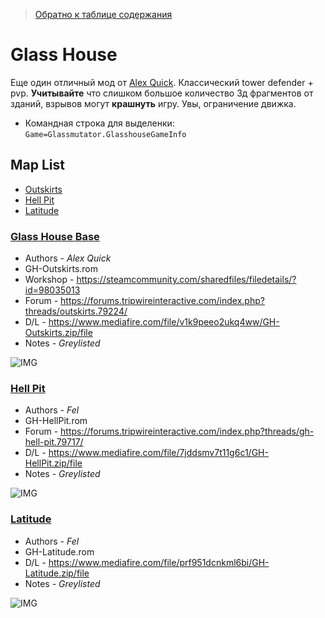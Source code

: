 [Alex Quick]: https://steamcommunity.com/id/mrkadish 'KF_Alex'
[ret]: #Map-List 'возвращение к списку карт'

> [Обратно к таблице содержания](./README.md#Table-of-content 'обратно!')

# Glass House

Еще один отличный мод от [Alex Quick]. Классический tower defender + pvp. **Учитывайте** что слишком большое количество 3д фрагментов от зданий, взрывов могут **крашнуть** игру. Увы, ограничение движка.

* Командная строка для выделенки: `Game=Glassmutator.GlasshouseGameInfo`

## Map List

* [Outskirts](#Glass-House-Base)
* [Hell Pit](#Hell-Pit)
* [Latitude](#Latitude)

### [Glass House Base][ret]

* Authors - *Alex Quick*
* GH-Outskirts.rom
* Workshop - <https://steamcommunity.com/sharedfiles/filedetails/?id=98035013>
* Forum - <https://forums.tripwireinteractive.com/index.php?threads/outskirts.79224/>
* D/L - <https://www.mediafire.com/file/v1k9peeo2ukq4ww/GH-Outskirts.zip/file>
* Notes - *Greylisted*

![IMG](https://i.imgur.com/QCVkl9d.jpg)

### [Hell Pit][ret]

* Authors - *Fel*
* GH-HellPit.rom
* Forum - <https://forums.tripwireinteractive.com/index.php?threads/gh-hell-pit.79717/>
* D/L - <https://www.mediafire.com/file/7jddsmv7t11g6c1/GH-HellPit.zip/file>
* Notes - *Greylisted*

![IMG](https://i.imgur.com/rLelJwt.jpg)

### [Latitude][ret]

* Authors - *Fel*
* GH-Latitude.rom
* D/L - <https://www.mediafire.com/file/prf951dcnkml6bi/GH-Latitude.zip/file>
* Notes - *Greylisted*

![IMG](https://i.imgur.com/T35CPtW.jpg)
